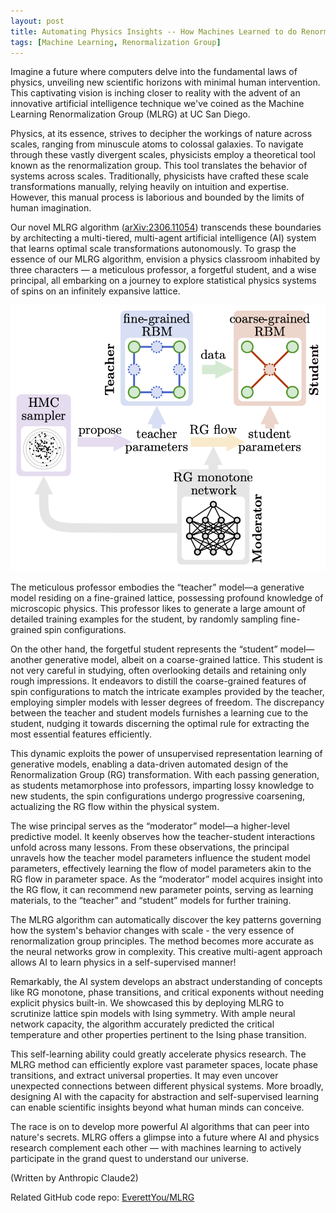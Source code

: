 ```yaml
---
layout: post
title: Automating Physics Insights -- How Machines Learned to do Renormalization
tags: [Machine Learning, Renormalization Group]
---
```



Imagine a future where computers delve into the fundamental laws of physics, unveiling new scientific horizons with minimal human intervention. This captivating vision is inching closer to reality with the advent of an innovative artificial intelligence technique we've coined as the Machine Learning Renormalization Group (MLRG) at UC San Diego. 

Physics, at its essence, strives to decipher the workings of nature across scales, ranging from minuscule atoms to colossal galaxies. To navigate through these vastly divergent scales, physicists employ a theoretical tool known as the renormalization group. This tool translates the behavior of systems across scales. Traditionally, physicists have crafted these scale transformations manually, relying heavily on intuition and expertise. However, this manual process is laborious and bounded by the limits of human imagination.

Our novel MLRG algorithm ([arXiv:2306.11054](https://arxiv.org/abs/2306.11054)) transcends these boundaries by architecting a multi-tiered, multi-agent artificial intelligence (AI) system that learns optimal scale transformations autonomously. To grasp the essence of our MLRG algorithm, envision a physics classroom inhabited by three characters — a meticulous professor, a forgetful student, and a wise principal, all embarking on a journey to explore statistical physics systems of spins on an infinitely expansive lattice.

![Structure and phase digram of the nickelate superconductor.](/assets/img/figures/MLRG.png)

The meticulous professor embodies the “teacher” model—a generative model residing on a fine-grained lattice, possessing profound knowledge of microscopic physics. This professor likes to generate a large amount of detailed training examples for the student, by randomly sampling fine-grained spin configurations.

On the other hand, the forgetful student represents the “student” model—another generative model, albeit on a coarse-grained lattice. This student is not very careful in studying, often overlooking details and retaining only rough impressions. It endeavors to distill the coarse-grained features of spin configurations to match the intricate examples provided by the teacher, employing simpler models with lesser degrees of freedom. The discrepancy between the teacher and student models furnishes a learning cue to the student, nudging it towards discerning the optimal rule for extracting the most essential features efficiently.

This dynamic exploits the power of unsupervised representation learning of generative models, enabling a data-driven automated design of the Renormalization Group (RG) transformation. With each passing generation, as students metamorphose into professors, imparting lossy knowledge to new students, the spin configurations undergo progressive coarsening, actualizing the RG flow within the physical system.

The wise principal serves as the “moderator” model—a higher-level predictive model. It keenly observes how the teacher-student interactions unfold across many lessons. From these observations, the principal unravels how the teacher model parameters influence the student model parameters, effectively learning the flow of model parameters akin to the RG flow in parameter space. As the “moderator” model acquires insight into the RG flow, it can recommend new parameter points, serving as learning materials, to the “teacher” and “student” models for further training.

The MLRG algorithm can automatically discover the key patterns governing how the system's behavior changes with scale - the very essence of renormalization group principles. The method becomes more accurate as the neural networks grow in complexity. This creative multi-agent approach allows AI to learn physics in a self-supervised manner!

Remarkably, the AI system develops an abstract understanding of concepts like RG monotone, phase transitions, and critical exponents without needing explicit physics built-in. We showcased this by deploying MLRG to scrutinize lattice spin models with Ising symmetry. With ample neural network capacity, the algorithm accurately predicted the critical temperature and other properties pertinent to the Ising phase transition.

This self-learning ability could greatly accelerate physics research. The MLRG method can efficiently explore vast parameter spaces, locate phase transitions, and extract universal properties. It may even uncover unexpected connections between different physical systems. More broadly, designing AI with the capacity for abstraction and self-supervised learning can enable scientific insights beyond what human minds can conceive.

The race is on to develop more powerful AI algorithms that can peer into nature's secrets. MLRG offers a glimpse into a future where AI and physics research complement each other — with machines learning to actively participate in the grand quest to understand our universe.


(Written by Anthropic Claude2)


Related GitHub code repo: [EverettYou/MLRG](https://github.com/EverettYou/MLRG) 